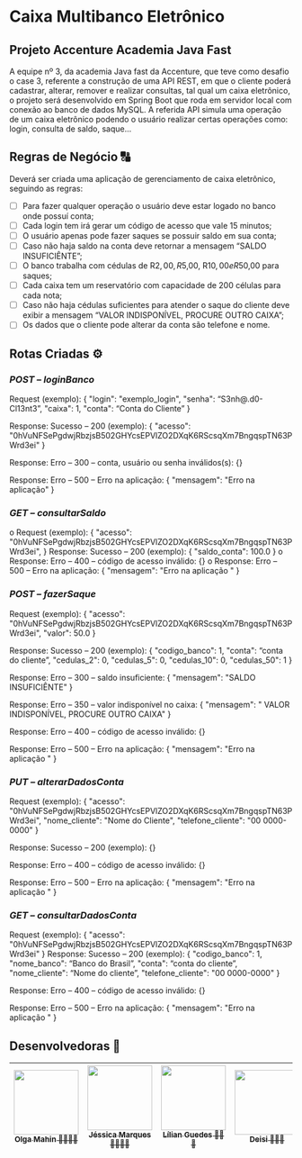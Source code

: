 # Caixa Multibanco Eletrônico 

## Projeto Accenture Academia Java Fast 

A equipe nº 3, da academia Java fast da Accenture, que teve como desafio o case 3, referente a construção de uma API REST, 
em que o cliente poderá cadastrar, alterar, remover e realizar consultas, tal qual um caixa eletrônico, 
o projeto será desenvolvido em Spring Boot que roda em servidor local com conexão ao banco de dados MySQL. 
A referida API simula uma operação de um caixa eletrônico podendo o usuário realizar certas operações como: login, consulta de saldo, saque...

## Regras de Negócio 🔠

Deverá ser criada uma aplicação de gerenciamento de caixa eletrônico, seguindo as regras: 

- [ ] Para fazer qualquer operação o usuário deve estar logado no banco onde possuí conta; 
- [ ] Cada login tem irá gerar um código de acesso que vale 15 minutos; 
- [ ] O usuário apenas pode fazer saques se possuir saldo em sua conta; 
- [ ] Caso não haja saldo na conta deve retornar a mensagem “SALDO INSUFICIÊNTE”; 
- [ ] O banco trabalha com cédulas de R$2,00, R$5,00, R$10,00 e R$50,00 para saques; 
- [ ] Cada caixa tem um reservatório com capacidade de 200 células para cada nota; 
- [ ] Caso não haja cédulas suficientes para atender o saque do cliente deve exibir a mensagem “VALOR INDISPONÍVEL, PROCURE OUTRO CAIXA”;
- [ ] Os dados que o cliente pode alterar da conta são telefone e nome. 

## Rotas Criadas ⚙️ 

### *POST – loginBanco*

Request (exemplo):
{
 "login": "exemplo_login",
 "senha": “S3nh@.d0-Cl13nt3”,
 "caixa": 1,
 "conta": “Conta do Cliente”
}

Response: Sucesso – 200 (exemplo):
{
 "acesso":
"0hVuNFSePgdwjRbzjsB502GHYcsEPVlZO2DXqK6RScsqXm7BngqspTN63PWrd3ei"
}

Response: Erro – 300 – conta, usuário ou senha inválidos(s):
{}

Response: Erro – 500 – Erro na aplicação:
{
 "mensagem": "Erro na aplicação"
}

### *GET – consultarSaldo*
o Request (exemplo):
{
 "acesso":
"0hVuNFSePgdwjRbzjsB502GHYcsEPVlZO2DXqK6RScsqXm7BngqspTN63PWrd3ei",
}
Response: Sucesso – 200 (exemplo):
{
 "saldo_conta": 100.0
}
o Response: Erro – 400 – código de acesso inválido:
{}
o Response: Erro – 500 – Erro na aplicação:
{
 "mensagem": "Erro na aplicação "
}

### *POST – fazerSaque*

Request (exemplo):
{
 "acesso":
"0hVuNFSePgdwjRbzjsB502GHYcsEPVlZO2DXqK6RScsqXm7BngqspTN63PWrd3ei",
 "valor": 50.0
}

Response: Sucesso – 200 (exemplo):
{
 "codigo_banco": 1,
 "conta": “conta do cliente”,
 "cedulas_2": 0,
 "cedulas_5": 0,
 "cedulas_10": 0,
 "cedulas_50": 1
}

Response: Erro – 300 – saldo insuficiente:
{
 "mensagem": "SALDO INSUFICIÊNTE"
}

Response: Erro – 350 – valor indisponível no caixa:
{
 "mensagem": " VALOR INDISPONÍVEL, PROCURE OUTRO CAIXA"
}

Response: Erro – 400 – código de acesso inválido:
{}

Response: Erro – 500 – Erro na aplicação:
{
 "mensagem": "Erro na aplicação "
}

### *PUT – alterarDadosConta*

Request (exemplo):
{
 "acesso":
"0hVuNFSePgdwjRbzjsB502GHYcsEPVlZO2DXqK6RScsqXm7BngqspTN63PWrd3ei",
 "nome_cliente": "Nome do Cliente",
 "telefone_cliente": "00 0000-0000"
}

Response: Sucesso – 200 (exemplo):
{}

Response: Erro – 400 – código de acesso inválido:
{}

Response: Erro – 500 – Erro na aplicação:
{
 "mensagem": "Erro na aplicação "
}

### *GET – consultarDadosConta*

Request (exemplo):
{
 "acesso":
"0hVuNFSePgdwjRbzjsB502GHYcsEPVlZO2DXqK6RScsqXm7BngqspTN63PWrd3ei"
}
Response: Sucesso – 200 (exemplo):
{
 "codigo_banco": 1,
 "nome_banco": “Banco do Brasil”,
 "conta": “conta do cliente”,
 "nome_cliente": “Nome do cliente”,
 "telefone_cliente": "00 0000-0000"
}

Response: Erro – 400 – código de acesso inválido:
{}

Response: Erro – 500 – Erro na aplicação:
{
 "mensagem": "Erro na aplicação "
}


## Desenvolvedoras 👑

| [<img src="https://avatars.githubusercontent.com/u/79282971?v=4" width=115><br><sub>Olga Mahin 👩🏽‍💻🚀</sub>](https://github.com/omahin) |  [<img src="https://avatars.githubusercontent.com/u/83045525?v=4" width=115><br><sub>Jéssica Marques 👩🏽‍💻🚀</sub>](https://github.com/jessica-mss) |  [<img src="https://avatars.githubusercontent.com/u/82973465?v=4" width=115><br><sub>Lílian Guedes 👩‍💻🚀</sub>](https://github.com/Lilian411) | [<img src="https://avatars.githubusercontent.com/u/79282971?v=4" width=115><br><sub>Deisi 👩‍💻🚀</sub>](https://github.com/omahin) | [<img src="https://avatars.githubusercontent.com/u/62125601?v=4" width=115><br><sub>Nath 👩‍💻🚀</sub>](https://github.com/NathiMick) |
| :---: | :---: | :---: | :---: | :---:
